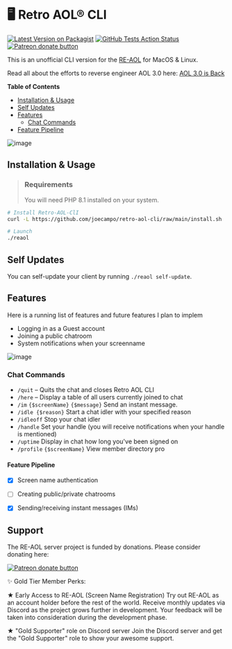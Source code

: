# 🖥 Retro AOL® CLI
[![Latest Version on Packagist](https://img.shields.io/packagist/v/joecampo/retro-aol-cli.svg?style=flat-square)](https://packagist.org/packages/joecampo/retro-aol-cli)
[![GitHub Tests Action Status](https://github.com/joecampo/retro-aol-cli/actions/workflows/run-tests.yml/badge.svg?branch=main)](https://github.com/joecampo/retro-aol-cli/actions/workflows/run-tests.yml)
<span class="badge-patreon"><a href="https://www.patreon.com/re_aol" title="Donate to the RE-AOL project using Patreon"><img src="https://img.shields.io/badge/patreon-donate-green.svg" alt="Patreon donate button" /></a></span>

This is an unofficial CLI version for the [RE-AOL](https://github.com/irBags/Retro-AOL-client) for MacOS & Linux.

Read all about the efforts to reverse engineer AOL 3.0 here: [AOL 3.0 is Back](https://g.livejournal.com/10829.html)

**Table of Contents**

- [Installation & Usage](#installation--usage)
- [Self Updates](#self-updates)
- [Features](#features)
    - [Chat Commands](#chat-commands)
- [Feature Pipeline](#feature-pipeline)

![image](https://user-images.githubusercontent.com/3619398/173594316-ea31862b-741a-4f20-872d-d8e2a0c82bc7.png)

## Installation & Usage

> ### Requirements
> You will need PHP 8.1 installed on your system.

```bash
# Install Retro-AOL-ClI
curl -L https://github.com/joecampo/retro-aol-cli/raw/main/install.sh | sh

# Launch
./reaol
```

## Self Updates

You can self-update your client by running `./reaol self-update`.

## Features

Here is a running list of features and future features I plan to implem

- Logging in as a Guest account
- Joining a public chatroom
- System notifications when your screenname 

![image](https://user-images.githubusercontent.com/3619398/173602332-7e574059-0821-4c2b-b895-7046fd0f28aa.png)


### Chat Commands

- `/quit` – Quits the chat and closes Retro AOL CLI
- `/here` – Display a table of all users currently joined to chat
- `/im` `{$screenName}` `{$message}` Send an instant message.
- `/idle {$reason}` Start a chat idler with your specified reason
- `/idleoff` Stop your chat idler
- `/handle` Set your handle (you will receive notifications when your handle is mentioned)
- `/uptime` Display in chat how long you've been signed on
- `/profile` `{$screenName}` View member directory pro

#### Feature Pipeline
- [x] Screen name authentication
- [ ] Creating public/private chatrooms
- [x] Sending/receiving instant messages (IMs)


## Support

The RE-AOL server project is funded by donations. Please consider donating here:

<span class="badge-patreon"><a href="https://www.patreon.com/re_aol" title="Donate to this project using Patreon"><img src="https://img.shields.io/badge/patreon-donate-green.svg" alt="Patreon donate button" /></a></span>

✨ Gold Tier Member Perks:

★ Early Access to RE-AOL (Screen Name Registration)
Try out RE-AOL as an account holder before the rest of the world. Receive monthly updates via Discord as the project grows further in development. Your feedback will be taken into consideration during the development phase.

★ "Gold Supporter" role on Discord server
Join the Discord server and get the "Gold Supporter" role to show your awesome support.
